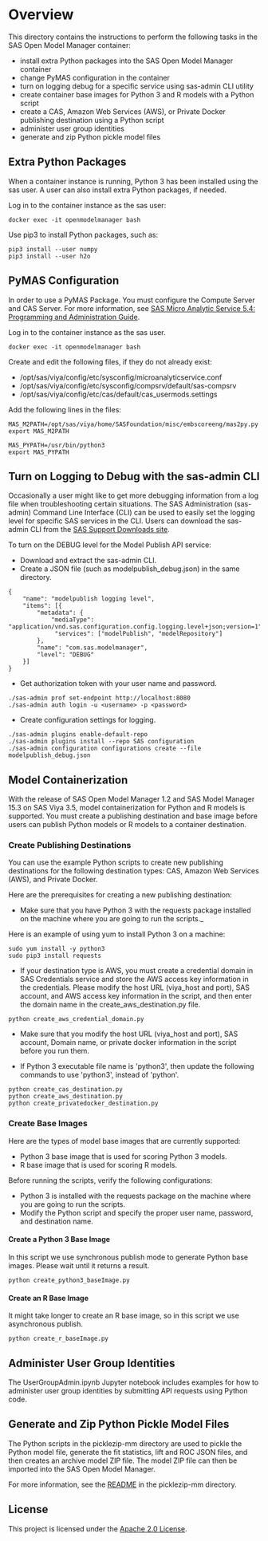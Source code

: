 # Overview

This directory contains the instructions to perform the following tasks in the SAS Open Model Manager container:

* install extra Python packages into the SAS Open Model Manager container
* change PyMAS configuration in the container
* turn on logging debug for a specific service using sas-admin CLI utility
* create container base images for Python 3 and R models with a Python script
* create a CAS, Amazon Web Services (AWS), or Private Docker publishing destination using a Python script
* administer user group identities
* generate and zip Python pickle model files

## Extra Python Packages
When a container instance is running, Python 3 has been installed using the sas user. A user can also install extra Python packages, if needed.

Log in to the container instance as the sas user:
```
docker exec -it openmodelmanager bash
```
Use pip3 to install Python packages, such as:
```
pip3 install --user numpy
pip3 install --user h2o
```

## PyMAS Configuration
In order to use a PyMAS Package. You must configure the Compute Server and CAS Server. 
For more information, see [SAS Micro Analytic Service 5.4: Programming and Administration Guide](https://documentation.sas.com/?docsetId=masag&docsetTarget=titlepage.htm&docsetVersion=5.4&locale=en).

Log in to the container instance as the sas user.
```
docker exec -it openmodelmanager bash
```

Create and edit the following files, if they do not already exist:

* /opt/sas/viya/config/etc/sysconfig/microanalyticservice.conf
* /opt/sas/viya/config/etc/sysconfig/compsrv/default/sas-compsrv
* /opt/sas/viya/config/etc/cas/default/cas_usermods.settings

Add the following lines in the files:
```
MAS_M2PATH=/opt/sas/viya/home/SASFoundation/misc/embscoreeng/mas2py.py
export MAS_M2PATH
 
MAS_PYPATH=/usr/bin/python3
export MAS_PYPATH
```

## Turn on Logging to Debug with the sas-admin CLI
Occasionally a user might like to get more debugging information from a log file when troubleshooting certain situations. 
The SAS Administration (sas-admin) Command Line Interface (CLI) can be used to easily set the logging level for specific SAS services in the CLI.
Users can download the sas-admin CLI from the [SAS Support Downloads site](https://support.sas.com/downloads/package.htm?pid=2133).

To turn on the DEBUG level for the Model Publish API service:

* Download and extract the sas-admin CLI.
* Create a JSON file (such as modelpublish_debug.json) in the same directory.
```
{
    "name": "modelpublish logging level",
    "items": [{
        "metadata": {
            "mediaType": "application/vnd.sas.configuration.config.logging.level+json;version=1",
             "services": ["modelPublish", "modelRepository"]
        },
        "name": "com.sas.modelmanager",
        "level": "DEBUG"
    }]
}
``` 
* Get authorization token with your user name and password.
```
./sas-admin prof set-endpoint http://localhost:8080
./sas-admin auth login -u <username> -p <password>
```
* Create configuration settings for logging.
```
./sas-admin plugins enable-default-repo
./sas-admin plugins install --repo SAS configuration
./sas-admin configuration configurations create --file modelpublish_debug.json
```

## Model Containerization
With the release of SAS Open Model Manager 1.2 and SAS Model Manager 15.3 on SAS Viya 3.5, model containerization for Python and R models is supported. 
You must create a publishing destination and base image before users can publish Python models or R models to a container destination.


### Create Publishing Destinations
You can use the example Python scripts to create new publishing destinations for the following destination types: CAS, Amazon Web Services (AWS), and Private Docker.

Here are the prerequisites for creating a new publishing destination:

* Make sure that you have Python 3 with the requests package installed on the machine where you are going to run the scripts._

Here is an example of using yum to install Python 3 on a machine:
```
sudo yum install -y python3
sudo pip3 install requests
```

* If your destination type is AWS, you must create a credential domain in SAS Credentials service and store the AWS access key information in the credentials. Please modify the host URL (viya_host and port), SAS account, and AWS access key information in the script, and then enter the domain name in the create_aws_destination.py file.
```
python create_aws_credential_domain.py
```

* Make sure that you modify the host URL (viya_host and port), SAS account, Domain name, or private docker information in the script before you run them.

* If Python 3 executable file name is 'python3', then update the following commands to use 'python3', instead of 'python'.

```
python create_cas_destination.py
python create_aws_destination.py
python create_privatedocker_destination.py
```


### Create Base Images
Here are the types of model base images that are currently supported:

* Python 3 base image that is used for scoring Python 3 models.
* R base image that is used for scoring R models.

Before running the scripts, verify the following configurations:
* Python 3 is installed with the requests package on the machine where you are going to run the scripts.
* Modify the Python script and specify the proper user name, password, and destination name. 

#### Create a Python 3 Base Image
In this script we use synchronous publish mode to generate Python base images. Please wait until it returns a result.
```
python create_python3_baseImage.py
```
#### Create an R Base Image
It might take longer to create an R base image, so in this script we use asynchronous publish.
```
python create_r_baseImage.py
```

## Administer User Group Identities
The UserGroupAdmin.ipynb Jupyter notebook includes examples for how to administer user group identities by submitting API requests using Python code.

## Generate and Zip Python Pickle Model Files
The Python scripts in the picklezip-mm directory are used to pickle the Python model file, generate the fit statistics, lift and ROC JSON files, and then creates an archive model ZIP file. 
The model ZIP file can then be imported into the SAS Open Model Manager.

For more information, see the [README](./picklezip-mm/README.md) in the picklezip-mm directory. 

## License

This project is licensed under the [Apache 2.0 License](../LICENSE).

